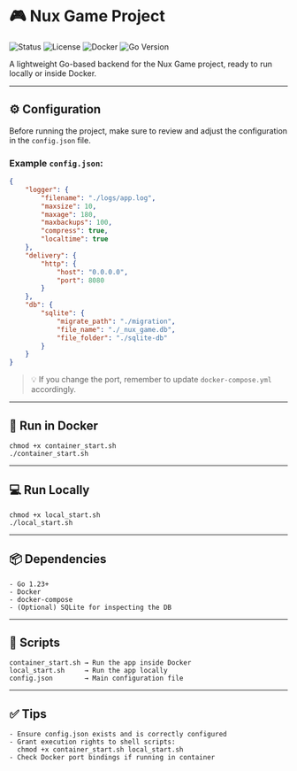 # 🎮 Nux Game Project

![Status](https://img.shields.io/badge/status-active-brightgreen)
![License](https://img.shields.io/badge/license-MIT-blue)
![Docker](https://img.shields.io/badge/docker-ready-blue)
![Go Version](https://img.shields.io/badge/go-1.23-blue)

A lightweight Go-based backend for the Nux Game project, ready to run locally or inside Docker.

---

## ⚙️ Configuration

Before running the project, make sure to review and adjust the configuration in the `config.json` file.

### Example `config.json`:

```json
{
    "logger": {
        "filename": "./logs/app.log",
        "maxsize": 10,
        "maxage": 180,
        "maxbackups": 100,
        "compress": true,
        "localtime": true
    },
    "delivery": {
        "http": {
            "host": "0.0.0.0",
            "port": 8080
        }
    },
    "db": {
        "sqlite": {
            "migrate_path": "./migration",
            "file_name": "./_nux_game.db",
            "file_folder": "./sqlite-db"
        }
    }
}
```

> 💡 If you change the port, remember to update `docker-compose.yml` accordingly.

---

## 🐋 Run in Docker

```
chmod +x container_start.sh
./container_start.sh
```

---

## 💻 Run Locally

```
chmod +x local_start.sh
./local_start.sh
```

---

## 📦 Dependencies

```
- Go 1.23+
- Docker
- docker-compose
- (Optional) SQLite for inspecting the DB
```

---

## 🧪 Scripts

```
container_start.sh → Run the app inside Docker  
local_start.sh     → Run the app locally  
config.json        → Main configuration file
```

---

## ✅ Tips

```
- Ensure config.json exists and is correctly configured
- Grant execution rights to shell scripts:
  chmod +x container_start.sh local_start.sh
- Check Docker port bindings if running in container
```